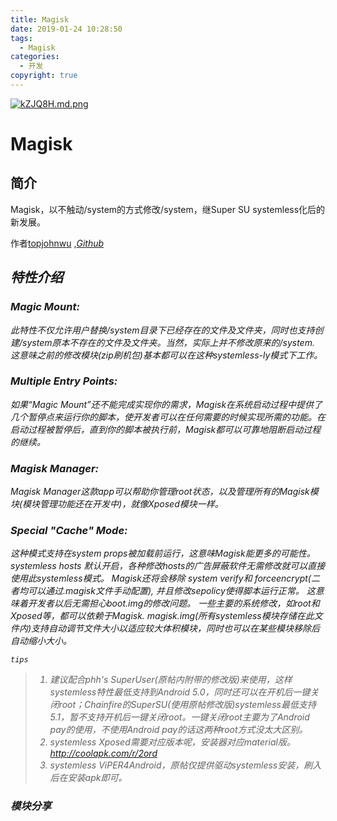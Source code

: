 ```yaml
---
title: Magisk
date: 2019-01-24 10:28:50
tags: 
  - Magisk
categories:
  - 开发
copyright: true
---
```

[![kZJQ8H.md.png](https://s2.ax1x.com/2019/01/24/kZJQ8H.md.png)](https://imgchr.com/i/kZJQ8H)

# Magisk

## 简介
Magisk，以不触动/system的方式修改/system，继Super SU systemless化后的新发展。
<!-- more -->
作者[topjohnwu](https://forum.xda-developers.com/apps/magisk/official-magisk-v7-universal-systemless-t3473445) ,<i class="fa fa-github">[Github](https://github.com/topjohnwu/Magisk)

## 特性介绍

### Magic Mount: 

此特性不仅允许用户替换/system目录下已经存在的文件及文件夹，同时也支持创建/system原本不存在的文件及文件夹。当然，实际上并不修改原来的/system.
这意味之前的修改模块(zip刷机包)基本都可以在这种systemless-ly模式下工作。

### Multiple Entry Points: 

如果“Magic Mount”还不能完成实现你的需求，Magisk在系统启动过程中提供了几个暂停点来运行你的脚本，使开发者可以在任何需要的时候实现所需的功能。在启动过程被暂停后，直到你的脚本被执行前，Magisk都可以可靠地阻断启动过程的继续。

### Magisk Manager:

Magisk Manager这款app可以帮助你管理root状态，以及管理所有的Magisk模块(模块管理功能还在开发中)，就像Xposed模块一样。

### Special "Cache" Mode: 

这种模式支持在system props被加载前运行，这意味Magisk能更多的可能性。
systemless hosts 默认开启，各种修改hosts的广告屏蔽软件无需修改就可以直接使用此systemless模式。
Magisk还将会移除 system verify和 forceencrypt(二者均可以通过.magisk文件手动配置), 并且修改sepolicy使得脚本运行正常。
这意味着开发者以后无需担心boot.img的修改问题。
一些主要的系统修改，如root和Xposed等，都可以依赖于Magisk.
magisk.img(所有systemless模块存储在此文件内)支持自动调节文件大小以适应较大体积模块，同时也可以在某些模块移除后自动缩小大小。

```tips```

>1. 建议配合phh's SuperUser(原帖内附带的修改版)来使用，这样systemless特性最低支持到Android 5.0，同时还可以在开机后一键关闭root；Chainfire的SuperSU(使用原帖修改版)systemless最低支持5.1，暂不支持开机后一键关闭root。一键关闭root主要为了Android pay的使用，不使用Android pay的话这两种root方式没太大区别。
>2. systemless Xposed需要对应版本呢，安装器对应material版。
http://coolapk.com/r/2ord 
>3. systemless ViPER4Android，原帖仅提供驱动systemless安装，刷入后在安装apk即可。

### 模块分享

